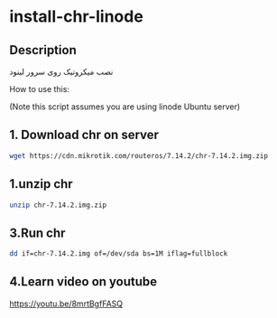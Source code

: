 # install-chr-linode


## Description

نصب میکروتیک روی سرور لینود


How to use this:

(Note this script assumes you are using linode Ubuntu server)

## 1. Download chr on server

```bash
wget https://cdn.mikrotik.com/routeros/7.14.2/chr-7.14.2.img.zip

```

## 1.unzip chr

```bash
unzip chr-7.14.2.img.zip

```

## 3.Run chr

```bash
dd if=chr-7.14.2.img of=/dev/sda bs=1M iflag=fullblock

```

## 4.Learn video on youtube

https://youtu.be/8mrtBgfFASQ

